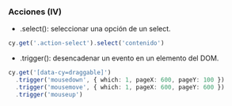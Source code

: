 ### Acciones (IV)

* .select(): seleccionar una opción de un select.
```typescript
cy.get('.action-select').select('contenido')
```
* .trigger(): desencadenar un evento en un elemento del DOM.
```typescript
cy.get('[data-cy=draggable]')
  .trigger('mousedown', { which: 1, pageX: 600, pageY: 100 })
  .trigger('mousemove', { which: 1, pageX: 600, pageY: 600 })
  .trigger('mouseup')
```
